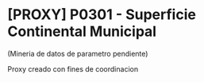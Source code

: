 # [PROXY] P0301 - Superficie Continental Municipal

(Mineria de datos de parametro pendiente)

Proxy creado con fines de coordinacion
